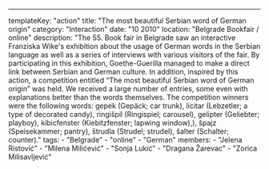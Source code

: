 ---
  templateKey: "action"
  title: "The most beautiful Serbian word of German origin"
  category: "Interaction"
  date: "10 2010"
  location: "Belgrade Bookfair / online"
  description: "The 55. Book fair in Belgrade saw an interactive Franziska Wike's exhibition about the usage of German words in the Serbian language as well as a series of interviews with various visitors of the fair. By participating in this exhibition, Goethe-Guerilla managed to make a direct link between Serbian and German culture. In addition, inspired by this action, a competition entitled “The most beautiful Serbian word of German origin” was held. We received a large number of entries, some even with explanations better than the words themselves. The competition winners were the following words: gepek (Gepäck; car trunk), licitar (Lebzetler; a type of decorated candy), ringišpil (Ringispiel; carousel), gelipter (Geliebter; playboy), kibicfenster (Kiebitzfenster; lapwing window),), špajz (Speisekammer; pantry), štrudla (Strudel; strudel), šalter (Schalter; counter)."
  tags: 
    - "Belgrade"
    - "online"
    - "German"
  members: 
    - "Jelena Ristović"
    - "Milena Milićević"
    - "Sonja Lukić"
    - "Dragana Žarevac"
    - "Zorica Milisavljević"
